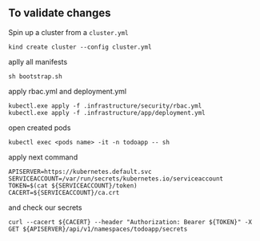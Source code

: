 ## To validate changes
Spin up a cluster from a `cluster.yml`

    kind create cluster --config cluster.yml

aplly all manifests

    sh bootstrap.sh

apply rbac.yml and deployment.yml

    kubectl.exe apply -f .infrastructure/security/rbac.yml
    kubectl.exe apply -f .infrastructure/app/deployment.yml

open created pods

    kubectl exec <pods name> -it -n todoapp -- sh

apply next command

    APISERVER=https://kubernetes.default.svc
    SERVICEACCOUNT=/var/run/secrets/kubernetes.io/serviceaccount
    TOKEN=$(cat ${SERVICEACCOUNT}/token)
    CACERT=${SERVICEACCOUNT}/ca.crt

and check our secrets

    curl --cacert ${CACERT} --header "Authorization: Bearer ${TOKEN}" -X GET ${APISERVER}/api/v1/namespaces/todoapp/secrets
